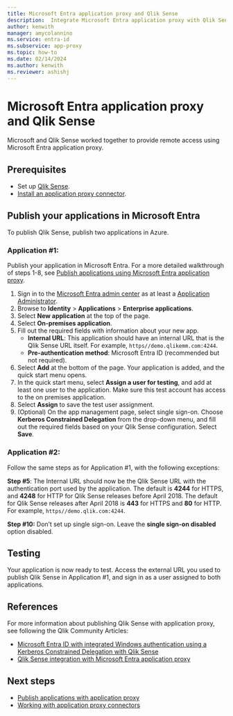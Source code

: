 ```yaml
---
title: Microsoft Entra application proxy and Qlik Sense
description:  Integrate Microsoft Entra application proxy with Qlik Sense.
author: kenwith
manager: amycolannino
ms.service: entra-id
ms.subservice: app-proxy
ms.topic: how-to
ms.date: 02/14/2024
ms.author: kenwith
ms.reviewer: ashishj
---
```


# Microsoft Entra application proxy and Qlik Sense 
Microsoft and Qlik Sense worked together to provide remote access using Microsoft Entra application proxy.  

## Prerequisites 
- Set up [Qlik Sense](https://community.qlik.com/docs/DOC-19822). 
- [Install an application proxy connector](application-proxy-add-on-premises-application.md).
 
## Publish your applications in Microsoft Entra
To publish Qlik Sense, publish two applications in Azure.

### Application #1: 

Publish your application in Microsoft Entra. For a more detailed walkthrough of steps 1-8, see [Publish applications using Microsoft Entra application proxy](~/identity/app-proxy/application-proxy-add-on-premises-application.md). 

1. Sign in to the [Microsoft Entra admin center](https://entra.microsoft.com) as at least a [Application Administrator](~/identity/role-based-access-control/permissions-reference.md#application-administrator).
1. Browse to **Identity** > **Applications** > **Enterprise applications**.
3. Select **New application** at the top of the page. 
4. Select **On-premises application**. 
5. Fill out the required fields with information about your new app. 
   - **Internal URL**: This application should have an internal URL that is the Qlik Sense URL itself. For example, `https//demo.qlikemm.com:4244`. 
   - **Pre-authentication method**: Microsoft Entra ID (recommended but not required).
1. Select **Add** at the bottom of the page. Your application is added, and the quick start menu opens. 
2. In the quick start menu, select **Assign a user for testing**, and add at least one user to the application. Make sure this test account has access to the on premises application. 
3. Select **Assign** to save the test user assignment. 
4. (Optional) On the app management page, select single sign-on. Choose **Kerberos Constrained Delegation** from the drop-down menu, and fill out the required fields based on your Qlik Sense configuration. Select **Save**. 

### Application #2: 
Follow the same steps as for Application #1, with the following exceptions: 

**Step #5**: The Internal URL should now be the Qlik Sense URL with the authentication port used by the application. The default is **4244** for HTTPS, and **4248** for HTTP for Qlik Sense releases before April 2018. The default for Qlik Sense releases after April 2018 is **443** for HTTPS and **80** for HTTP. For example, `https//demo.qlik.com:4244`.

**Step #10:** Don’t set up single sign-on. Leave the **single sign-on disabled** option disabled.
 
## Testing 
Your application is now ready to test. Access the external URL you used to publish Qlik Sense in Application #1, and sign in as a user assigned to both applications.  

## References
For more information about publishing Qlik Sense with application proxy, see following the Qlik Community Articles: 
- [Microsoft Entra ID with integrated Windows authentication using a Kerberos Constrained Delegation with Qlik Sense](https://community.qlik.com/docs/DOC-20183)
- [Qlik Sense integration with Microsoft Entra application proxy](https://community.qlik.com/t5/Technology-Partners-Ecosystem/Azure-AD-Application-Proxy/ta-p/1528396)

## Next steps

- [Publish applications with application proxy](~/identity/app-proxy/application-proxy-add-on-premises-application.md)
- [Working with application proxy connectors](~/identity/app-proxy/application-proxy-connector-groups.md)
